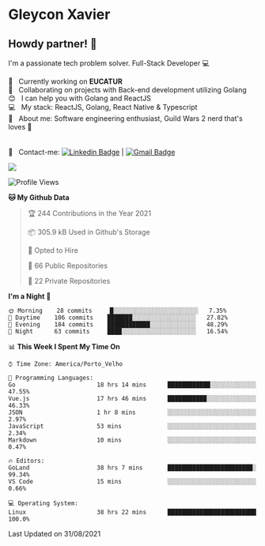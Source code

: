 # Gleycon Xavier

## Howdy partner! 👋

I'm a passionate tech problem solver.
Full-Stack Developer :computer:

 :rocket:  &nbsp; Currently working on **EUCATUR**
 <br/> :purple_heart: &nbsp; Collaborating on projects with Back-end development utilizing Golang
 <br/> :blush: &nbsp; I can help you with Golang and ReactJS
 <br/> :computer: &nbsp; My stack: ReactJS, Golang, React Native & Typescript
 <br/> 💬  &nbsp; About me: Software engineering enthusiast, Guild Wars 2 nerd that's loves :apple:
 <br/>
 <br/>
 <br/> :email: &nbsp; Contact-me: [![Linkedin Badge](https://img.shields.io/badge/-GleyconXavier-blue?style=flat-square&logo=Linkedin&logoColor=white&link=https://www.linkedin.com/in/gleyconxavier/)](https://www.linkedin.com/in/gleyconxavier/) 
| 
[![Gmail Badge](https://img.shields.io/badge/-gleyconxcarlos@gmail.com-c14438?style=flat-square&logo=Gmail&logoColor=white&link=mailto:gleyconxcarlos@gmail.com)](mailto:gleyconxcarlos@gmail.com)

![](https://komarev.com/ghpvc/?username=gleyconxavier)

<!--START_SECTION:waka-->
![Profile Views](http://img.shields.io/badge/Profile%20Views-0-blue)

**🐱 My Github Data** 

> 🏆 244 Contributions in the Year 2021
 > 
> 📦 305.9 kB Used in Github's Storage 
 > 
> 💼 Opted to Hire
 > 
> 📜 66 Public Repositories 
 > 
> 🔑 22 Private Repositories  
 > 
**I'm a Night 🦉** 

```text
🌞 Morning    28 commits     █░░░░░░░░░░░░░░░░░░░░░░░░   7.35% 
🌆 Daytime    106 commits    ███████░░░░░░░░░░░░░░░░░░   27.82% 
🌃 Evening    184 commits    ████████████░░░░░░░░░░░░░   48.29% 
🌙 Night      63 commits     ████░░░░░░░░░░░░░░░░░░░░░   16.54%

```


📊 **This Week I Spent My Time On** 

```text
⌚︎ Time Zone: America/Porto_Velho

💬 Programming Languages: 
Go                       18 hrs 14 mins      ████████████░░░░░░░░░░░░░   47.55% 
Vue.js                   17 hrs 46 mins      ███████████░░░░░░░░░░░░░░   46.33% 
JSON                     1 hr 8 mins         ░░░░░░░░░░░░░░░░░░░░░░░░░   2.97% 
JavaScript               53 mins             ░░░░░░░░░░░░░░░░░░░░░░░░░   2.34% 
Markdown                 10 mins             ░░░░░░░░░░░░░░░░░░░░░░░░░   0.47%

🔥 Editors: 
GoLand                   38 hrs 7 mins       ████████████████████████░   99.34% 
VS Code                  15 mins             ░░░░░░░░░░░░░░░░░░░░░░░░░   0.66%

💻 Operating System: 
Linux                    38 hrs 22 mins      █████████████████████████   100.0%

```


 Last Updated on 31/08/2021
<!--END_SECTION:waka-->

